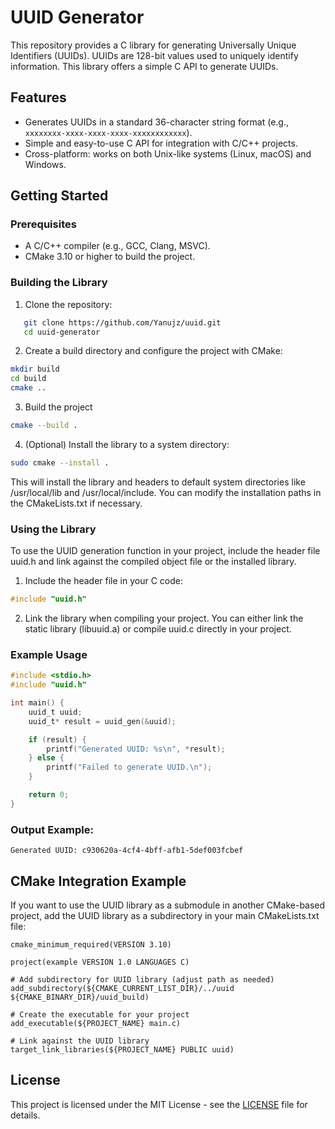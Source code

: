 # UUID Generator

This repository provides a C library for generating Universally Unique Identifiers (UUIDs). UUIDs are 128-bit values used to uniquely identify information. This library offers a simple C API to generate UUIDs.

## Features

- Generates UUIDs in a standard 36-character string format (e.g., `xxxxxxxx-xxxx-xxxx-xxxx-xxxxxxxxxxxx`).
- Simple and easy-to-use C API for integration with C/C++ projects.
- Cross-platform: works on both Unix-like systems (Linux, macOS) and Windows.

## Getting Started

### Prerequisites

- A C/C++ compiler (e.g., GCC, Clang, MSVC).
- CMake 3.10 or higher to build the project.

### Building the Library

1. Clone the repository:
```bash
   git clone https://github.com/Yanujz/uuid.git
   cd uuid-generator
```

2.  Create a build directory and configure the project with CMake:
```bash
mkdir build
cd build
cmake ..
```

3. Build the project

``` bash
cmake --build .
```

4. (Optional) Install the library to a system directory:

```bash
sudo cmake --install .
```
This will install the library and headers to default system directories like /usr/local/lib and /usr/local/include. You can modify the installation paths in the CMakeLists.txt if necessary.


### Using the Library
To use the UUID generation function in your project, include the header file uuid.h and link against the compiled object file or the installed library.

1. Include the header file in your C code:
```c
#include "uuid.h"
```
2. Link the library when compiling your project. You can either link the static library (libuuid.a) or compile uuid.c directly in your project.

### Example Usage
```c
#include <stdio.h>
#include "uuid.h"

int main() {
    uuid_t uuid;
    uuid_t* result = uuid_gen(&uuid);

    if (result) {
        printf("Generated UUID: %s\n", *result);
    } else {
        printf("Failed to generate UUID.\n");
    }

    return 0;
}
```

### Output Example:
```
Generated UUID: c930620a-4cf4-4bff-afb1-5def003fcbef
```


## CMake Integration Example
If you want to use the UUID library as a submodule in another CMake-based project, add the UUID library as a subdirectory in your main CMakeLists.txt file:
```
cmake_minimum_required(VERSION 3.10)

project(example VERSION 1.0 LANGUAGES C)

# Add subdirectory for UUID library (adjust path as needed)
add_subdirectory(${CMAKE_CURRENT_LIST_DIR}/../uuid ${CMAKE_BINARY_DIR}/uuid_build)

# Create the executable for your project
add_executable(${PROJECT_NAME} main.c)

# Link against the UUID library
target_link_libraries(${PROJECT_NAME} PUBLIC uuid)
```

## License
This project is licensed under the MIT License - see the [LICENSE](LICENSE) file for details.